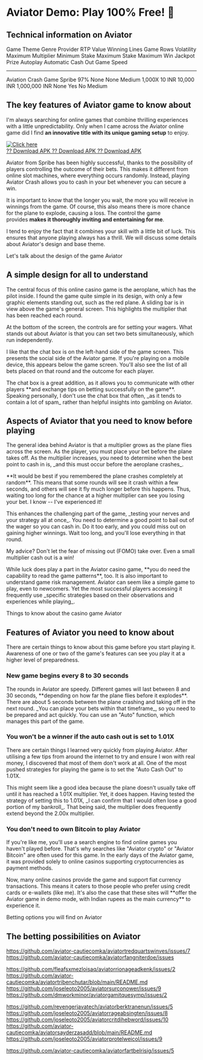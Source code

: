 # Aviator Demo: Play 100% Free! 🚀

## Technical information on Aviator

  Game Theme   Genre        Provider   RTP Value   Winning Lines   Game Rows   Volatility   Maximum Multiplier   Minimum Stake   Maximum Stake   Maximum Win     Jackpot Prize   Autoplay   Automatic Cash Out   Game Speed
  ------------ ------------ ---------- ----------- --------------- ----------- ------------ -------------------- --------------- --------------- --------------- --------------- ---------- -------------------- ------------
  Aviation     Crash Game   Spribe     97%         None            None        Medium       1,000X               10 INR          10,000 INR      1,000,000 INR   None            Yes        No                   Medium

## The key features of Aviator game to know about

I'm always searching for online games that combine thrilling experiences
with a little unpredictability. Only when I came across the Aviator
online game did I find **an innovative title with its unique gaming
setup** to enjoy.

[![Click
here](https://readscoops.com/wp-content/uploads/2023/03/Readscoop-aviator-1-1.jpg)](https://traff.sbs/deff?key=spribe+aviator+demo)\
[?? Download APK ?? Download APK ?? Download
APK](https://traff.sbs/deff?key=spribe+aviator+demo)

Aviator from Spribe has been highly successful, thanks to the
possibility of players controlling the outcome of their bets. This makes
it different from online slot machines, where everything occurs
randomly. Instead, playing Aviator Crash allows you to cash in your bet
whenever you can secure a win.

It is important to know that the longer you wait, the more you will
receive in winnings from the game. Of course, this also means there is
more chance for the plane to explode, causing a loss. The control the
game provides **makes it thoroughly inviting and entertaining for me**.

I tend to enjoy the fact that it combines your skill with a little bit
of luck. This ensures that anyone playing always has a thrill. We will
discuss some details about Aviator's design and base theme.



Let's talk about the design of the game Aviator


## A simple design for all to understand

The central focus of this online casino game is the aeroplane, which has
the pilot inside. I found the game quite simple in its design, with only
a few graphic elements standing out, such as the red plane. A sliding
bar is in view above the game's general screen. This highlights the
multiplier that has been reached each round.

At the bottom of the screen, the controls are for setting your wagers.
What stands out about Aviator is that you can set two bets
simultaneously, which run independently.

I like that the chat box is on the left-hand side of the game screen.
This presents the social side of the Aviator game. If you're playing on
a mobile device, this appears below the game screen. You'll also see the
list of all bets placed on that round and the outcome for each player.

The chat box is a great addition, as it allows you to communicate with
other players \*\*and exchange tips on betting successfully on the
game\*\*. Speaking personally, I don't use the chat box that often, \_as
it tends to contain a lot of spam\_ rather than helpful insights into
gambling on Aviator.

## Aspects of Aviator that you need to know before playing

The general idea behind Aviator is that a multiplier grows as the plane
flies across the screen. As the player, you must place your bet before
the plane takes off. As the multiplier increases, you need to determine
when the best point to cash in is, \_and this must occur before the
aeroplane crashes\_.

\*\*It would be best if you remembered the plane crashes completely at
random\*\*. This means that some rounds will see it crash within a few
seconds, and others will see it fly much longer before this happens.
Thus, waiting too long for the chance at a higher multiplier can see you
losing your bet. I know -- I've experienced it!

This enhances the challenging part of the game, \_testing your nerves
and your strategy all at once\_. You need to determine a good point to
bail out of the wager so you can cash in. Do it too early, and you could
miss out on gaining higher winnings. Wait too long, and you'll lose
everything in that round.

My advice? Don't let the fear of missing out (FOMO) take over. Even a
small multiplier cash out is a win!

While luck does play a part in the Aviator casino game, \*\*you do need
the capability to read the game patterns\*\*, too. It is also important
to understand game risk management. Aviator can seem like a simple game
to play, even to newcomers. Yet the most successful players accessing it
frequently use \_specific strategies based on their observations and
experiences while playing\_.



Things to know about the casino game Aviator


## Features of Aviator you need to know about

There are certain things to know about this game before you start
playing it. Awareness of one or two of the game's features can see you
play it at a higher level of preparedness.

### New game begins every 8 to 30 seconds

The rounds in Aviator are speedy. Different games will last between 8
and 30 seconds, \*\*depending on how far the plane flies before it
explodes\*\*. There are about 5 seconds between the plane crashing and
taking off in the next round. \_You can place your bets within that
timeframe\_, so you need to be prepared and act quickly. You can use an
"Auto" function, which manages this part of the game.

### You won't be a winner if the auto cash out is set to 1.01X

There are certain things I learned very quickly from playing Aviator.
After utilising a few tips from around the internet to try and ensure I
won with real money, I discovered that most of them don't work at all.
One of the most pushed strategies for playing the game is to set the
"Auto Cash Out" to 1.01X.

This might seem like a good idea because the plane doesn't usually take
off until it has reached a 1.01X multiplier. Yet, it does happen. Having
tested the strategy of setting this to 1.01X, \_I can confirm that I
would often lose a good portion of my bankroll\_. That being said, the
multiplier does frequently extend beyond the 2.00x multiplier.

### You don't need to own Bitcoin to play Aviator

If you're like me, you'll use a search engine to find online games you
haven't played before. That's why searches like "Aviator crypto" or
"Aviator Bitcoin" are often used for this game. In the early days of the
Aviator game, it was provided solely to online casinos supporting
cryptocurrencies as payment methods.

Now, many online casinos provide the game and support fiat currency
transactions. This means it caters to those people who prefer using
credit cards or e-wallets (like me). It's also the case that these sites
will \*\*offer the Aviator game in demo mode, with Indian rupees as the
main currency\*\* to experience it.



Betting options you will find on Aviator


## The betting possibilities on Aviator

https://github.com/aviator-cautiecomka/aviatortredquartswinves/issues/7
https://github.com/aviator-cautiecomka/aviatorfangniterdoe/issues

https://github.com/fleafsxmezloisaq/aviatorrionageadkenk/issues/2
https://github.com/aviator-cautiecomka/aviatortribenchutar/blob/main/README.md
https://github.com/joseleoto2005/aviatorsurconower/issues/9
https://github.com/dmworkminor/aviatorgamitquesymp/issues/2

https://github.com/revengerjavatech/aviatorberktranenun/issues/5
https://github.com/joseleoto2005/aviatorrageabsingten/issues/8
https://github.com/joseleoto2005/aviatorcritdihebword/issues/10
https://github.com/aviator-cautiecomka/aviatorsayderzasadd/blob/main/README.md
https://github.com/joseleoto2005/aviatorprotelweicol/issues/9

https://github.com/aviator-cautiecomka/aviatorfartbelrisig/issues/5
